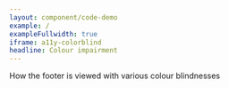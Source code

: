 ```yaml
---
layout: component/code-demo
example: /
exampleFullwidth: true
iframe: a11y-colorblind
headline: Colour impairment
---
```



How the footer is viewed with various colour blindnesses
